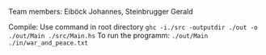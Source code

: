 Team members: Eiböck Johannes, Steinbrugger Gerald

Compile: Use command in root directory `ghc -i./src -outputdir ./out -o ./out/Main ./src/Main.hs`
To run the programm: `./out/Main ./in/war_and_peace.txt`
